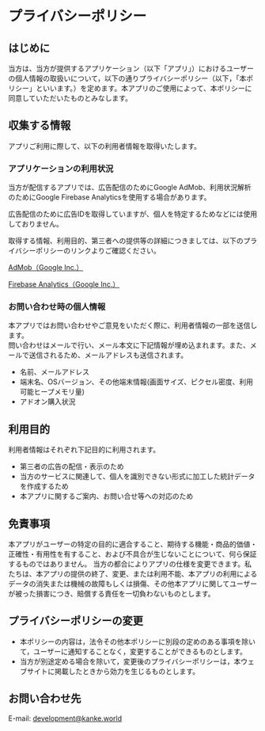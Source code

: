 <meta name="viewport" content="width=device-width,initial-scale=1" />
<link rel="stylesheet" href="css/style.css" />

# プライバシーポリシー


## はじめに
当方は、当方が提供するアプリケーション（以下「アプリ」）におけるユーザーの個人情報の取扱いについて，以下の通りプライバシーポリシー（以下，「本ポリシー」といいます。）を定めます。本アプリのご使用によって、本ポリシーに同意していただいたものとみなします。


## 収集する情報
アプリご利用に際して、以下の利用者情報を取得いたします。

### アプリケーションの利用状況
当方が配信するアプリでは、広告配信のためにGoogle AdMob、利用状況解析のためにGoogle Firebase Analyticsを使用する場合があります。

広告配信のために広告IDを取得していますが、個人を特定するためなどには使用しておりません。

取得する情報、利用目的、第三者への提供等の詳細につきましては、以下のプライバシーポリシーのリンクよりご確認ください。

[AdMob（Google Inc.）](https://policies.google.com/technologies/partner-sites)  

[Firebase Analytics（Google Inc.）](https://firebase.google.com/support/privacy?hl=ja)


### お問い合わせ時の個人情報
本アプリではお問い合わせやご意見をいただく際に、利用者情報の一部を送信します。  
問い合わせはメールで行い、メール本文に下記情報が埋め込まれます。また、メールで送信されるため、メールアドレスも送信されます。
- 名前、メールアドレス
- 端末名、OSバージョン、その他端末情報(画面サイズ、ピクセル密度、利用可能ヒープメモリ量)
- アドオン購入状況


## 利用目的
利用者情報はそれぞれ下記目的に利用されます。  

- 第三者の広告の配信・表示のため
- 当方のサービスに関連して、個人を識別できない形式に加工した統計データを作成するため
- 本アプリに関するご案内、お問い合せ等への対応のため

## 免責事項
本アプリがユーザーの特定の目的に適合すること、期待する機能・商品的価値・正確性・有用性を有すること、および不具合が生じないことについて、何ら保証するものではありません。
当方の都合によりアプリの仕様を変更できます。私たちは、本アプリの提供の終了、変更、または利用不能、本アプリの利用によるデータの消失または機械の故障もしくは損傷、その他本アプリに関してユーザーが被った損害につき、賠償する責任を一切負わないものとします。

## プライバシーポリシーの変更
- 本ポリシーの内容は，法令その他本ポリシーに別段の定めのある事項を除いて，ユーザーに通知することなく，変更することができるものとします。
- 当方が別途定める場合を除いて，変更後のプライバシーポリシーは，本ウェブサイトに掲載したときから効力を生じるものとします。

## お問い合わせ先
E-mail: development@kanke.world
